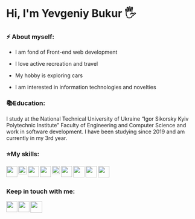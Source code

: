# Hi, I'm Yevgeniy Bukur 🖐️

### ⚡ About myself:

- I am fond of Front-end web development

- I love active recreation and travel

- My hobby is exploring cars

- I am interested in information technologies and novelties

### 📚Education:
I study at the National Technical University of Ukraine “Igor Sikorsky Kyiv Polytechnic Institute” Faculty of Engineering and Computer Science and work in software development. I have been studying since 2019 and am currently in my 3rd year.

### ⭐My skills:

<img align="left"  width="29px" src="https://upload.wikimedia.org/wikipedia/commons/thumb/a/af/Adobe_Photoshop_CC_icon.svg/800px-Adobe_Photoshop_CC_icon.svg.png" />
<img align="left"  width="22px" src="https://upload.wikimedia.org/wikipedia/commons/3/33/Figma-logo.svg" />
<img align="left"  width="29px" src="https://upload.wikimedia.org/wikipedia/commons/thumb/f/fb/Adobe_Illustrator_CC_icon.svg/788px-Adobe_Illustrator_CC_icon.svg.png" />
<img align="left"  width="29px" src="https://upload.wikimedia.org/wikipedia/commons/thumb/6/61/HTML5_logo_and_wordmark.svg/512px-HTML5_logo_and_wordmark.svg.png" />
<img align="left"  width="21px" src="https://upload.wikimedia.org/wikipedia/commons/thumb/d/d5/CSS3_logo_and_wordmark.svg/1200px-CSS3_logo_and_wordmark.svg.png" />
<img align="left"  width="29px" src="https://upload.wikimedia.org/wikipedia/commons/thumb/9/99/Unofficial_JavaScript_logo_2.svg/1200px-Unofficial_JavaScript_logo_2.svg.png" />
<img align="left"  width="30px" src="https://www.pngfind.com/pngs/m/685-6854994_react-logo-no-background-hd-png-download.png" />
<img align="left"  width="30px" src="https://git-scm.com/images/logos/downloads/Git-Icon-1788C.png" />
<img align="left"  width="30px" src="https://cdn-icons-png.flaticon.com/512/25/25231.png" />

<br />
<br />

### Keep in touch with me:
<a  href='https://t.me/bukur'><img align="left" width="29px" src="https://upload.wikimedia.org/wikipedia/commons/thumb/8/82/Telegram_logo.svg/1024px-Telegram_logo.svg.png"></a>
<a  href='https://www.instagram.com/bukur_updating/'><img align="left" width="29px" src="https://upload.wikimedia.org/wikipedia/commons/thumb/a/a5/Instagram_icon.png/1024px-Instagram_icon.png"></a>
<a  href='mailto:bukur.jeka@gmail.com'><img align="left" width="31px" src="https://upload.wikimedia.org/wikipedia/commons/4/4e/Mail_%28iOS%29.svg"></a>
